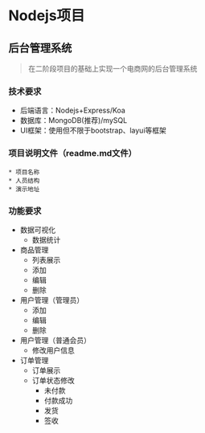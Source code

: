 # Nodejs项目

## 后台管理系统
>在二阶段项目的基础上实现一个电商网的后台管理系统

### 技术要求
* 后端语言：Nodejs+Express/Koa
* 数据库：MongoDB(推荐)/mySQL
* UI框架：使用但不限于bootstrap、layui等框架

### 项目说明文件（readme.md文件）
    * 项目名称
    * 人员结构
    * 演示地址
    
### 功能要求
* 数据可视化
    * 数据统计
* 商品管理
    * 列表展示
    * 添加
    * 编辑
    * 删除
* 用户管理（管理员）
    * 添加
    * 编辑
    * 删除
* 用户管理（普通会员）
    * 修改用户信息
* 订单管理
    * 订单展示
    * 订单状态修改
        * 未付款
        * 付款成功
        * 发货
        * 签收